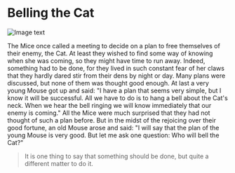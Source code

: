 
# Belling the Cat 
![Image text](http://read.gov/aesop/media/belling-the-cat_Resources/belling-the-cat-5.jpg)

The Mice once called a meeting to decide on a plan to free themselves of their enemy, the Cat. At least they wished to find some way of knowing when she was coming, so they might have time to run away. Indeed, something had to be done, for they lived in such constant fear of her claws that they hardly dared stir from their dens by night or day.
Many plans were discussed, but none of them was thought good enough. At last a very young Mouse got up and said: 
"I have a plan that seems very simple, but I know it will be successful. 
All we have to do is to hang a bell about the Cat's neck. When we hear the bell ringing we will know immediately that our enemy is coming." 
All the Mice were much surprised that they had not thought of such a plan before. But in the midst of the rejoicing over their good fortune, an old Mouse arose and said: "I will say that the plan of the young Mouse is very good. But let me ask one question: Who will bell the Cat?" 

> It is one thing to say that something should be done, but quite a different matter to do it.

